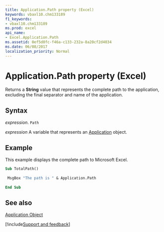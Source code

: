 ```yaml
---
title: Application.Path property (Excel)
keywords: vbaxl10.chm133189
f1_keywords:
- vbaxl10.chm133189
ms.prod: excel
api_name:
- Excel.Application.Path
ms.assetid: 0ef5d0fc-f46a-c133-232a-8a20cf2d4034
ms.date: 06/08/2017
localization_priority: Normal
---
```



# Application.Path property (Excel)

Returns a  **String** value that represents the complete path to the application, excluding the final separator and name of the application.


## Syntax

_expression_. `Path`

_expression_ A variable that represents an [Application](Excel.Application-graph-property.md) object.


## Example

This example displays the complete path to Microsoft Excel.


```vb
Sub TotalPath() 
 
 MsgBox "The path is " & Application.Path 
 
End Sub
```


## See also


[Application Object](Excel.Application(object).md)

[!include[Support and feedback](~/includes/feedback-boilerplate.md)]
